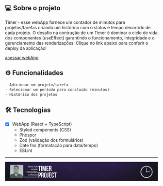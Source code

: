 
## 💻 Sobre o projeto

Timer - esse webApp fornece um contador de minutos para projetos/tarefas criando um histórico com o status e tempo decorrido de cada projeto. O desafio na contrução de um Timer é dominar o ciclo de vida dos componentes (useEffect) garantindo o funcionamento, integridade e o gerenciamento das renderizações. Clique no link abaixo para conferir o deploy da aplicação!
<p align="left"><a href="https://vanor-cardozo.github.io/timer-project/">acessar webApp</a></p>

## ⚙️ Funcionalidades

    - Adicionar um projeto/tarefa 
    - Selecionar um período para conclusão (minutos)
    - Histórico dos projetos
  
## 🛠 Tecnologias

- [x] WebApp (React + TypeScript)
    - Styled components (CSS)
    - Phospor
    - Zod (validação dos formulários)
    - Date fns (formatação para data/tempo)
    - ESLint
  
---

<div align="center">
    <img alt="Rodapé com imagem e nome do autor Vanor Cardozo" title="eSports" src="banner_readme_timer_project.png"/>
</div>
